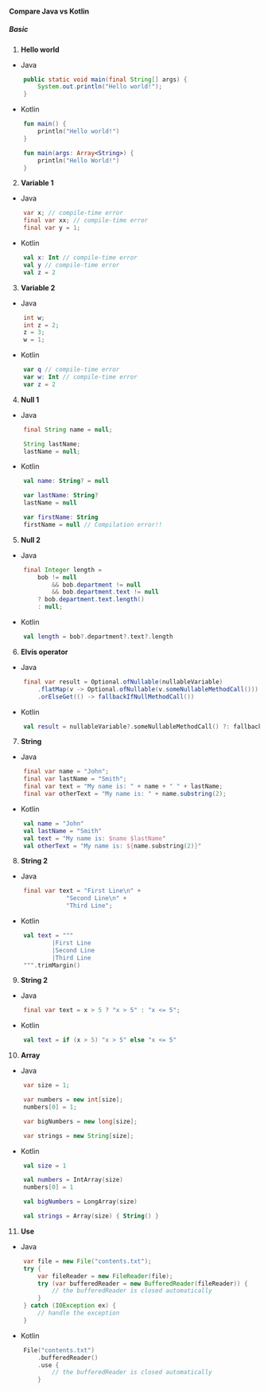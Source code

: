 #### Compare Java vs Kotlin
##### Basic
1. **Hello world**
- Java
``` java
    public static void main(final String[] args) {
        System.out.println("Hello world!");
    }
```
- Kotlin
``` kt
    fun main() {
        println("Hello world!")
    }

    fun main(args: Array<String>) {
        println("Hello World!")
    }
```

2. **Variable 1**
- Java
``` java
    var x; // compile-time error
    final var xx; // compile-time error
    final var y = 1;
```
- Kotlin
``` kt
    val x: Int // compile-time error
    val y // compile-time error
    val z = 2
```

3. **Variable 2**
- Java
``` java
    int w;
    int z = 2;
    z = 3;
    w = 1;
```
- Kotlin
``` kt
    var q // compile-time error
    var w: Int // compile-time error
    var z = 2
```

4. **Null 1**
- Java
``` java
    final String name = null;

    String lastName;
    lastName = null;
```
- Kotlin
``` kt
    val name: String? = null

    var lastName: String?
    lastName = null

    var firstName: String
    firstName = null // Compilation error!!
```
5. **Null 2**
- Java
``` java
    final Integer length =
        bob != null
            && bob.department != null
            && bob.department.text != null
        ? bob.department.text.length()
        : null;
```
- Kotlin
``` kt
    val length = bob?.department?.text?.length
```

6. **Elvis operator**
- Java
``` java
    final var result = Optional.ofNullable(nullableVariable)
        .flatMap(v -> Optional.ofNullable(v.someNullableMethodCall()))
        .orElseGet(() -> fallbackIfNullMethodCall())
```
- Kotlin
``` kt
    val result = nullableVariable?.someNullableMethodCall() ?: fallbackIfNullMethodCall()
```

7. **String**
- Java
``` java
    final var name = "John";
    final var lastName = "Smith";
    final var text = "My name is: " + name + " " + lastName;
    final var otherText = "My name is: " + name.substring(2);
```
- Kotlin
``` kt
    val name = "John"
    val lastName = "Smith"
    val text = "My name is: $name $lastName"
    val otherText = "My name is: ${name.substring(2)}"
```

8. **String 2**
- Java
``` java
    final var text = "First Line\n" +
                "Second Line\n" +
                "Third Line";
```
- Kotlin
``` kt
    val text = """
            |First Line
            |Second Line
            |Third Line
    """.trimMargin()
```

9. **String 2**
- Java
``` java
    final var text = x > 5 ? "x > 5" : "x <= 5";
```
- Kotlin
``` kt
    val text = if (x > 5) "x > 5" else "x <= 5"
```

10. **Array**
- Java
``` java
    var size = 1;

    var numbers = new int[size];
    numbers[0] = 1;

    var bigNumbers = new long[size];

    var strings = new String[size];
```
- Kotlin
``` kt
    val size = 1

    val numbers = IntArray(size)
    numbers[0] = 1

    val bigNumbers = LongArray(size)

    val strings = Array(size) { String() }
```
11. **Use**
- Java
``` java
    var file = new File("contents.txt");
    try {
        var fileReader = new FileReader(file);
        try (var bufferedReader = new BufferedReader(fileReader)) {
            // the bufferedReader is closed automatically
        }
    } catch (IOException ex) {
        // handle the exception
    }
```
- Kotlin
``` kt
    File("contents.txt")
        .bufferedReader()
        .use {
            // the bufferedReader is closed automatically
        }   
```


